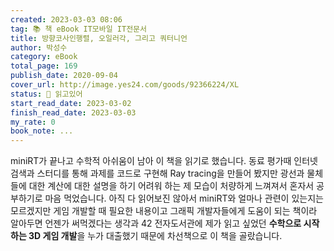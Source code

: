 ```yaml
---
created: 2023-03-03 08:06
tag: 📚 책 eBook IT모바일 IT전문서
title: 방향코사인행렬, 오일러각, 그리고 쿼터니언
author: 박성수
category: eBook
total_page: 169
publish_date: 2020-09-04
cover_url: http://image.yes24.com/goods/92366224/XL
status: 📖 읽고있어
start_read_date: 2023-03-02
finish_read_date: 2023-03-03
my_rate: 0
book_note: ...
---
```


miniRT가 끝나고 수학적 아쉬움이 남아 이 책을 읽기로 했습니다.
동료 평가때 인터넷 검색과 스터디를 통해 과제를 코드로 구현해 Ray tracing을 만들어 봤지만 광선과 물체들에 대한 계산에 대한 설명을 하기 어려워 하는 제 모습이 처량하게 느껴져서 혼자서 공부하기로 마음 먹었습니다.
아직 다 읽어보진 않아서 miniRT와 얼마나 관련이 있는지는 모르겠지만 게임 개발할 때 필요한 내용이고 그래픽 개발자들에게 도움이 되는 책이라 알아두면 언젠가 써먹겠다는 생각과 42 전자도서관에 제가 읽고 싶었던 **수학으로 시작하는 3D 게임 개발**을 누가 대출했기 때문에 차선책으로 이 책을 골랐습니다.

